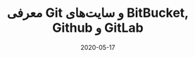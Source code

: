 ---
title: معرفی Git و سایت‌های BitBucket, Github و GitLab
date: "2020-05-17"
description: "معرفی Git و سایت‌های BitBucket, Github و GitLab"
videoSourceURL: https://www.youtube.com/embed/JPGH0KwVl8M
videoTitle: "معرفی Git و سایت‌های BitBucket, Github و GitLab"
cover: cover.jpg
category: git
---
